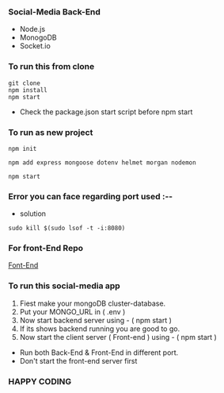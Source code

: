 ### Social-Media Back-End 

* Node.js
* MonogoDB 
* Socket.io

### To run this from clone
```
git clone
npm install
npm start
```
* Check the package.json start script before npm start
 
### To run as new project

```
npm init
```
```
npm add express mongoose dotenv helmet morgan nodemon
```
```
npm start
```

### Error you can face regarding port used :--

* solution

```
sudo kill $(sudo lsof -t -i:8080)
```
### For front-End Repo

[Font-End](https://github.com/amisha26/Social-Media-FrontEnd)


### To run this social-media app

1. Fiest make your mongoDB cluster-database.
2. Put your MONGO_URL in  ( .env )
3. Now start backend server using - ( npm start )
4. If its shows backend running you are good to go.
5. Now start the client server ( Front-end ) using - ( npm start )

* Run both Back-End & Front-End in different port.
* Don't start the front-end server first  

### HAPPY CODING

